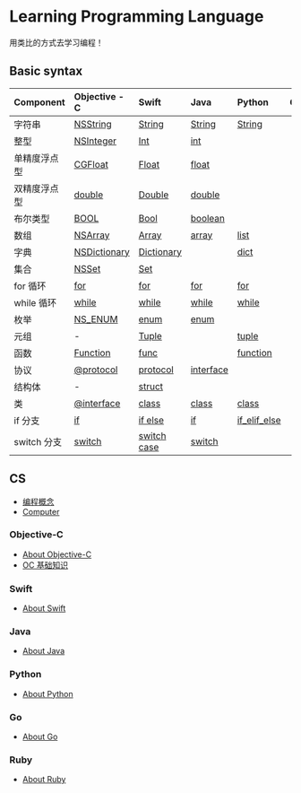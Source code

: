 # Learning Programming Language

用类比的方式去学习编程！

## Basic syntax
 
| Component | Objective - C | Swift | Java | Python | Go | Ruby |
| :------ | :------ | :------ | :------ | :----- | :----- | :----- |
| 字符串 | [NSString](./Objective-C/NSString.md) | [String](./Swift/Files/String.md) | [String](./Java/Files/String.md) | [String](./Python/Files/String.md) | ||
| 整型 | [NSInteger](./Objective-C/NSInteger.md) |  [Int](./Swift/Files/Int.md) | [int](./Java/Files/int.md) |  | ||
| 单精度浮点型 | [CGFloat](./Objective-C/CGFloat.md) |  [Float](./Swift/Files/Float.md) | [float](./Java/Files/float.md) |  | ||
| 双精度浮点型 | [double](./Objective-C/CGFloat.md) |  [Double](./Swift/Files/Double.md) | [double](./Java/Files/double.md) |  | ||
| 布尔类型 | [BOOL](./Objective-C/BOOL.md) |  [Bool](./Swift/Files/Bool.md) | [boolean](./Java/Files/boolean.md) |  | ||
| 数组 | [NSArray](./Objective-C/NSArray.md) |  [Array](./Swift/Files/Array.md) | [array](./Java/Files/array.md) | [list](./Python/Files/list.md) |||
| 字典 | [NSDictionary](./Objective-C/NSDictionary.md) |  [Dictionary](./Swift/Files/Dictionary.md) |  | [dict](./Python/Files/dict.md) |||
| 集合 | [NSSet](./Objective-C/NSSet.md) |  [Set](./Swift/Files/Set.md) |  |  |||
| for 循环 | [for](./Objective-C/for.md) |  [for](./Swift/Files/for.md) | [for](./Java/Files/for.md) | [for](./Python/Files/for.md) |||
| while 循环 | [while](./Objective-C/while.md) |  [while](./Swift/Files/while.md) | [while](./Java/Files/while.md) | [while](./Python/Files/while.md) |||
| 枚举 | [NS_ENUM](./Objective-C/NS_ENUM.md) |  [enum](./Swift/Files/enum.md) | [enum](./Java/Files/enum.md) |  |||
| 元组 | - |  [Tuple](./Swift/Files/Tuple.md) |  | [tuple](./Python/Files/tuple.md) |||
| 函数 | [Function](./Objective-C/Function.md) |  [func](./Swift/Files/func.md) |  | [function](./Python/Files/function.md) |||
| 协议 | [@protocol](./Objective-C/protocol.md) | [protocol](./Swift/Files/protocol.md) | [interface](./Java/Files/interface.md) |  |||
| 结构体 | - |  [struct](./Swift/Files/struct.md) |  |  |||
| 类 | [@interface](./Objective-C/Object.md)  |  [class](./Swift/Files/class.md) | [class](./Java/Files/class.md) | [class](./Python/Files/class.md) |||
| if 分支 | [if](./Objective-C/if.md) |  [if else](./Swift/Files/if_else.md) |  [if](./Java/Files/if.md)| [if_elif_else](./Python/Files/if_elif_else.md) |||
| switch 分支 | [switch](./Objective-C/switch.md) |  [switch case](./Swift/Files/switch.md) | [switch](./Java/Files/switch.md) |  |||


## CS

- [编程概念](./CS/CodingConcept.md)
- [Computer](./CS/Computer.md)

### Objective-C

- [About Objective-C](./Objective-C/README.md)
- [OC 基础知识](./Objective-C/oc-basics.md)

### Swift

- [About Swift](./Swift/README.md)

### Java

- [About Java](./Java/README.md)

### Python

- [About Python](./Python/README.md)

### Go

- [About Go](./Go/README.md)

### Ruby

- [About Ruby](./Ruby/README.md)

